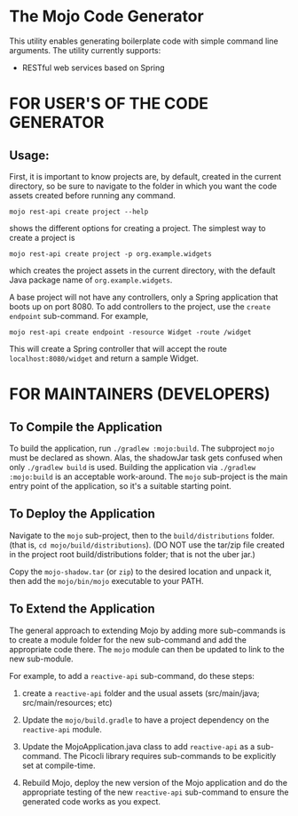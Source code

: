 # The Mojo Code Generator

This utility enables generating boilerplate code with simple
command line arguments. The utility currently supports:

* RESTful web services based on Spring
   
# FOR USER'S OF THE CODE GENERATOR

## Usage:

First, it is important to know projects are, by default, created in the current
directory, so be sure to navigate to the folder in which 
you want the code assets created before running any command.


    mojo rest-api create project --help 

shows the different options for creating a project. The simplest way to
create a project is

    mojo rest-api create project -p org.example.widgets

which creates the project assets in the current directory,
with the default Java package name of ```org.example.widgets```.

A base project will not have any controllers, only a Spring
application that boots up on port 8080.  To add controllers
to the project, use the ```create endpoint``` sub-command.
For example,

    mojo rest-api create endpoint -resource Widget -route /widget

This will create a Spring controller that will accept the 
route ```localhost:8080/widget``` and return a sample Widget.

# FOR MAINTAINERS (DEVELOPERS)
                    
## To Compile the Application

To build the application, run ```./gradlew :mojo:build```. 
The subproject ```mojo``` must be declared as shown. Alas,
the shadowJar task gets confused when only ```./gradlew build``` is used.
Building the application via
```./gradlew :mojo:build``` is an acceptable work-around. The ```mojo```
sub-project is the main entry point of the application, so it's a suitable
starting point. 

## To Deploy the Application

Navigate to the ```mojo``` sub-project, then to the ```build/distributions``` folder.
(that is, ```cd mojo/build/distributions```). (DO NOT use the tar/zip file
created in the project root build/distributions folder; that is not the uber jar.)

Copy the ```mojo-shadow.tar``` (or ```zip```) to the desired location
and unpack it, then add the ```mojo/bin/mojo``` executable to your PATH. 
                      
## To Extend the Application

The general approach to extending Mojo by adding more
sub-commands is to create a module folder for the new
sub-command and add the appropriate code there. The
```mojo``` module can then be updated to link to the 
new sub-module. 

For example, to add a ```reactive-api``` sub-command, do
these steps:

1. create a ```reactive-api``` folder and the usual 
   assets (src/main/java; src/main/resources; etc)

2. Update the ```mojo/build.gradle``` to have a project 
   dependency on the ```reactive-api``` module.
   
3. Update the MojoApplication.java class to add
```reactive-api``` as a sub-command. The Picocli 
   library requires sub-commands to be explicitly
   set at compile-time.
   
4. Rebuild Mojo, deploy the new version of the Mojo
   application and do the appropriate testing of
the new ```reactive-api``` sub-command to ensure
   the generated code works as you expect. 
